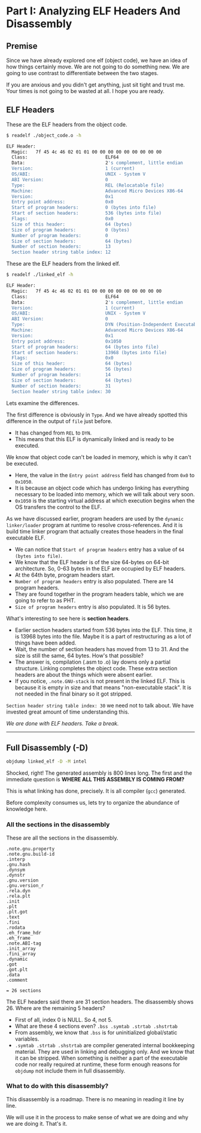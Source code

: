 # Part I: Analyzing ELF Headers And Disassembly

## Premise

Since we have already explored one elf (object code), we have an idea of how things certainly move. We are not going to do something new. We are going to use contrast to differentiate between the two stages.

If you are anxious and you didn't get anything, just sit tight and trust me. Your times is not going to be wasted at all. I hope you are ready.

## ELF Headers

These are the ELF headers from the object code.

```bash
$ readelf ./object_code.o -h

ELF Header:
  Magic:   7f 45 4c 46 02 01 01 00 00 00 00 00 00 00 00 00 
  Class:                             ELF64
  Data:                              2's complement, little endian
  Version:                           1 (current)
  OS/ABI:                            UNIX - System V
  ABI Version:                       0
  Type:                              REL (Relocatable file)
  Machine:                           Advanced Micro Devices X86-64
  Version:                           0x1
  Entry point address:               0x0
  Start of program headers:          0 (bytes into file)
  Start of section headers:          536 (bytes into file)
  Flags:                             0x0
  Size of this header:               64 (bytes)
  Size of program headers:           0 (bytes)
  Number of program headers:         0
  Size of section headers:           64 (bytes)
  Number of section headers:         13
  Section header string table index: 12
```

These are the ELF headers from the linked elf.

```bash
$ readelf ./linked_elf -h

ELF Header:
  Magic:   7f 45 4c 46 02 01 01 00 00 00 00 00 00 00 00 00 
  Class:                             ELF64
  Data:                              2's complement, little endian
  Version:                           1 (current)
  OS/ABI:                            UNIX - System V
  ABI Version:                       0
  Type:                              DYN (Position-Independent Executable file)
  Machine:                           Advanced Micro Devices X86-64
  Version:                           0x1
  Entry point address:               0x1050
  Start of program headers:          64 (bytes into file)
  Start of section headers:          13968 (bytes into file)
  Flags:                             0x0
  Size of this header:               64 (bytes)
  Size of program headers:           56 (bytes)
  Number of program headers:         14
  Size of section headers:           64 (bytes)
  Number of section headers:         31
  Section header string table index: 30
```

Lets examine the differences.

The first difference is obviously in `Type`. And we have already spotted this difference in the output of `file` just before.

* It has changed from `REL` to `DYN`.
* This means that this ELF is dynamically linked and is ready to be executed.

We know that object code can't be loaded in memory, which is why it can't be executed.

* Here, the value in the `Entry point address` field has changed from `0x0` to `0x1050`.
* It is because an object code which has undergo linking has everything necessary to be loaded into memory, which we will talk about very soon.
* `0x1050` is the starting virtual address at which execution begins when the OS transfers the control to the ELF.

As we have discussed earlier, program headers are used by the `dynamic linker/loader` program at runtime to resolve cross-references. And it is build time linker program that actually creates those headers in the final executable ELF.

* We can notice that `Start of program headers` entry has a value of `64 (bytes into file)`.
* We know that the ELF header is of the size 64-bytes on 64-bit architecture. So, 0-63 bytes in the ELF are occupied by ELF headers.
* At the 64th byte, program headers start.
* `Number of program headers` entry is also populated. There are 14 program headers.
* They are found together in the program headers table, which we are going to refer to as PHT.
* `Size of program headers` entry is also populated. It is 56 bytes.

What's interesting to see here is **section headers**.

* Earlier section headers started from 536 bytes into the ELF. This time, it is 13968 bytes into the file. Maybe it is a part of restructuring as a lot of things have been added.
* Wait, the number of section headers has moved from 13 to 31. And the size is still the same, 64 bytes. How's that possible?
* The answer is, compilation (.asm to .o) lay downs only a partial structure. Linking completes the object code. These extra section headers are about the things which were absent earlier.
* If you notice, `.note.GNU-stack` is not present in the linked ELF. This is because it is empty in size and that means "non-executable stack". It is not needed in the final binary so it got stripped.

`Section header string table index: 30` we need not to talk about. We have invested great amount of time understanding this.



_We are done with ELF headers. Take a break._

***

## Full Disassembly (-D)

```bash
objdump linked_elf -D -M intel
```

Shocked, right! The generated assembly is 800 lines long. The first and the immediate question is **WHERE ALL THIS ASSEMBLY IS COMING FROM?**

This is what linking has done, precisely. It is all compiler (`gcc`) generated.

Before complexity consumes us, lets try to organize the abundance of knowledge here.

### All the sections in the disassembly

These are all the sections in the disassembly.

```
.note.gnu.property
.note.gnu.build-id
.interp
.gnu.hash
.dynsym
.dynstr
.gnu.version
.gnu.version_r
.rela.dyn
.rela.plt
.init
.plt
.plt.got
.text
.fini
.rodata
.eh_frame_hdr
.eh_frame
.note.ABI-tag
.init_array
.fini_array
.dynamic
.got
.got.plt
.data
.comment

= 26 sections
```

The ELF headers said there are 31 section headers. The disassembly shows 26. Where are the remaining 5 headers?

* First of all, index 0 is NULL. So 4, not 5.
* What are these 4 sections even? `.bss .symtab .strtab .shstrtab`
* From assembly, we know that `.bss` is for uninitialized global/static variables.
* `.symtab .strtab .shstrtab` are compiler generated internal bookkeeping material. They are used in linking and debugging only. And we know that it can be stripped. When something is neither a part of the executable code nor really required at runtime, these form enough reasons for `objdump` not include them in full disassembly.

### What to do with this disassembly?

This disassembly is a roadmap. There is no meaning in reading it line by line.

We will use it in the process to make sense of what we are doing and why we are doing it. That's it.
